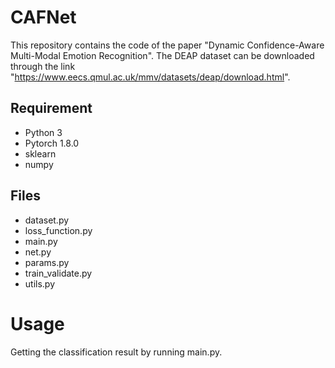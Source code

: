 # CAFNet

This repository contains the code of the paper "Dynamic Confidence-Aware Multi-Modal Emotion Recognition". The DEAP dataset can be downloaded through the link "https://www.eecs.qmul.ac.uk/mmv/datasets/deap/download.html".

## Requirement
* Python 3
* Pytorch 1.8.0
* sklearn
* numpy

## Files
* dataset.py
* loss_function.py
* main.py
* net.py
* params.py
* train_validate.py
* utils.py

# Usage

Getting the classification result by running main.py. 
